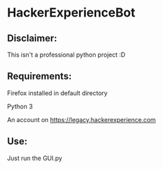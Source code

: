 # HackerExperienceBot

## Disclaimer:

This isn't a professional python project :D

## Requirements:

Firefox installed in default directory

Python 3

An account on  https://legacy.hackerexperience.com

## Use:

Just run the GUI.py
